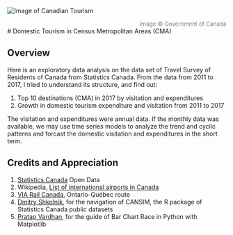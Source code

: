 ![Image of Canadian Tourism](https://github.com/vcai01/domestic_tourism_CMA/blob/master/banner-eng_gov_CAN.jpg)
<div align="right"><font color=grey size=2>Image © Government of Canada</font></div>
# Domestic Tourism in Census Metropolitan Areas (CMA)

## Overview

Here is an exploratory data analysis on the data set of Travel Survey of Residents of Canada from Statistics Canada. From the data from 2011 to 2017, I tried to understand its structure, and find out:
    
1. Top 10 destinations (CMA) in 2017 by visitation and expenditures
2. Growth in domestic tourism expenditure and visitation from 2011 to 2017

The visitation and expenditures were annual data. If the monthly data was available, we may use time series models to analyze the trend and cyclic patterns and forcast the domestic visitation and expenditures in the short term.

## Credits and Appreciation

1. <a href="https://www150.statcan.gc.ca/n1//en/type/data?MM=1">Statistics Canada</a> Open Data
2. Wikipedia, <a href="https://en.wikipedia.org/wiki/List_of_international_airports_in_Canada">List of international airports in Canada</a>
3. <a href="https://www.viarail.ca/en/explore-our-destinations/trains/ontario-and-quebec">VIA Rail Canada</a>, Ontario-Québec route
4. <a href="https://www.dshkol.com/">Dmitry Shkolnik</a>, for the navigation of CANSIM, the R package of Statistics Canada public datasets
5. <a href="https://towardsdatascience.com/bar-chart-race-in-python-with-matplotlib-8e687a5c8a41">Pratap Vardhan</a>, for the guide of Bar Chart Race in Python with Matplotlib

